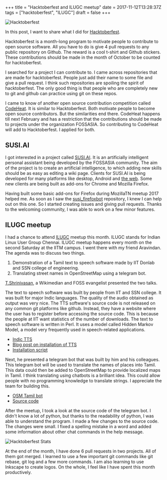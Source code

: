 +++
title = "Hacktoberfest and ILUGC meetup"
date = 2017-11-12T13:28:37Z
tags = ["hacktoberfest", "ILUGC"]
draft = false
+++

![Hacktoberfest](../../../assets/hacktoberfest/hacktoberfest.png "Hactoberfest")

In this post, I want to share what I did for [Hacktoberfest](https://hacktoberfest.digitalocean.com).

Hacktoberfest is a month-long program to motivate people to contribute to open source software. All you have to do is give 4 pull requests to any public repository on Github. The reward is a cool t-shirt and Github stickers. These contributions should be made in the month of October to be counted for hacktoberfest.

I searched for a project I can contribute to. I came across repositories that are made for hacktoberfest. People just add their name to some file and give a pull request. I think such repositories are spoiling the spirit of hacktoberfest. The only good thing is that people who are completely new to git and github can practice using git on these repos.

I came to know of another open source contribution competition called [CodeHeat](https://codeheat.org). It is similar to Hacktoberfest. Both motivate people to become open source contributors. But the similarities end there. CodeHeat happens till next February and has a restriction that the contributions should be made to projects under the organization FOSSASIA. So contributing to CodeHeat will add to Hacktoberfest. I applied for both.

## SUSI.AI

I got interested in a project called [SUSI.AI](https://chat.susi.ai/overview). It is an artificially intelligent personal assistant being developed by the FOSSASIA community. The aim of the project is to create an artificial intelligence, to which adding new skills should be as easy as editing a wiki page. Clients for SUSI.AI is being developed for many platforms like desktop, Android and [the web](https://chat.susi.ai). Some new clients are being built as add-ons for Chrome and Mozilla Firefox.

Having built some basic add-ons for Firefox during MozillaTN meetup 2017 helped me. As soon as I saw the [susi_firefoxbot](https://github.com/fossasia/susi_firefoxbot) repository, I knew I can help out on this one. So I started creating issues and giving pull requests.
Thanks to the welcoming community, I was able to work on a few minor features.

## ILUGC meetup
I had a chance to attend [ILUGC](https://ilugc.in) meetup this month. ILUGC stands for Indian Linux User Group Chennai. ILUGC meetup happens every month on the second Saturday at the IITM campus. I went there with my friend Aravindan. The agenda was to discuss two things.
1. Demonstration of a Tamil text to speech software made by IIT Donlab and SSN college of engineering.
2. Translating street names in OpenStreetMap using a telegram bot.

[T.Shrinivasan](https://goinggnu.wordpress.com/about), a Wikimedian and FOSS evangelist presented the two talks.

The text to speech software was built by people from IIT and SSN college. It was built for major Indic languages. The quality of the audio obtained as output was very nice. The TTS software's source code is not released on any common git platforms like github. Instead, they have a website where the user has to register before accessing the source code. This is because the people at IIT want statistics of the number of downloads.
The text to speech software is written in Perl. It uses a model called Hidden Markov Model, a model very frequently used in speech-related applications.

* [Indic TTS](https://www.iitm.ac.in/donlab/tts/) 
* [Blog post on installation of TTS](https://goinggnu.wordpress.com/2017/09/20/installation-script-for-tamil-text-to-speech-system/) 
* [Installation script](https://github.com/tshrinivasan/tamil-tts-install)

Next, he presented a telegram bot that was built by him and his colleagues. This telegram bot will be used to translate the names of places into Tamil. This data could then be added to OpenStreetMap to provide localized maps in Tamil.
I think translating using chatbots is a brilliant idea.
This could allow people with no programming knowledge to translate strings. I appreciate the team for building this.

* [OSM Tamil bot](https://t.me/osm_tamil_bot) 
* [Source code](https://github.com/Dineshkarthik/OSM-Translate-TelegramBot)

After the meetup, I took a look at the source code of the telegram bot. I didn't know a lot of python, but thanks to the readability of python, I was able to understand the program. I made a few changes to the source code. The changes were small. I fixed a spelling mistake in a word and added some information about other chat commands in the help message.

![Hacktoberfest Stats](../../../assets/hacktoberfest/hacktoberfeststats.png "Hactoberfest Stats")

At the end of the month, I have done 6 pull requests in two projects. All of them got merged.
I learned to use a few important git commands like git rebase, git log and a few more commands. I am also learning to use Inkscape to create logos.
On the whole, I feel like I have spent this month productively.

